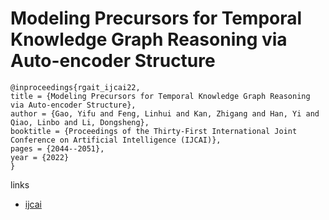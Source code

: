 # Modeling Precursors for Temporal Knowledge Graph Reasoning via Auto-encoder Structure

```
@inproceedings{rgait_ijcai22,
title = {Modeling Precursors for Temporal Knowledge Graph Reasoning via Auto-encoder Structure},
author = {Gao, Yifu and Feng, Linhui and Kan, Zhigang and Han, Yi and Qiao, Linbo and Li, Dongsheng},
booktitle = {Proceedings of the Thirty-First International Joint Conference on Artificial Intelligence (IJCAI)},
pages = {2044--2051},
year = {2022}
}
```

links
- [ijcai](https://www.ijcai.org/Proceedings/2022/284)
